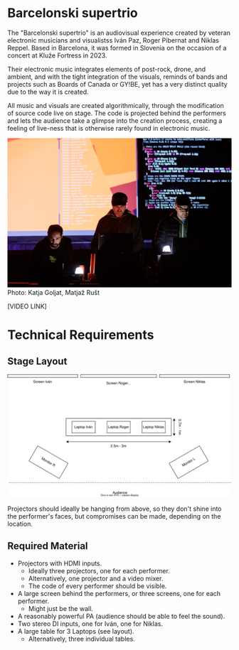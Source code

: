 # Barcelonski supertrio

The "Barcelonski supertrio" is an audiovisual experience created by veteran electronic musicians and visualistss Iván Paz, Roger Pibernat and Niklas Reppel.
Based in Barcelona, it was formed in Slovenia on the occasion of a concert at Kluže Fortress in 2023. 

Their electronic music integrates elements of post-rock, drone, and ambient, and with the tight integration of the visuals, reminds of 
bands and projects such as Boards of Canada or GY!BE, yet has a very distinct quality due to the way it is created.

All music and visuals are created algorithmically, through the modification of source code live on stage. The code is projected behind the 
performers and lets the audience take a glimpse into the creation process, creating a feeling of live-ness that is otherwise rarely found in 
electronic music.

![supertrio_small.jpg](supertrio_small.jpg)
Photo: Katja Goljat, Matjaž Rušt

[VIDEO LINK]

# Technical Requirements 

## Stage Layout
![stage_layout.svg](stage_layout.svg)

Projectors should ideally be hanging from above, so they don't shine into the performer's faces, but compromises can be made, depending on the location.

## Required Material

- Projectors with HDMI inputs.
  - Ideally three projectors, one for each performer. 
  - Alternatively, one projector and a video mixer.
  - The code of every performer should be visible.
- A large screen behind the performers, or three screens, one for each performer.
  - Might just be the wall.   
- A reasonably powerful PA (audience should be able to feel the sound).
- Two stereo DI inputs, one for Iván, one for Niklas.
- A large table for 3 Laptops (see layout).
  - Alternatively, three individual tables.
